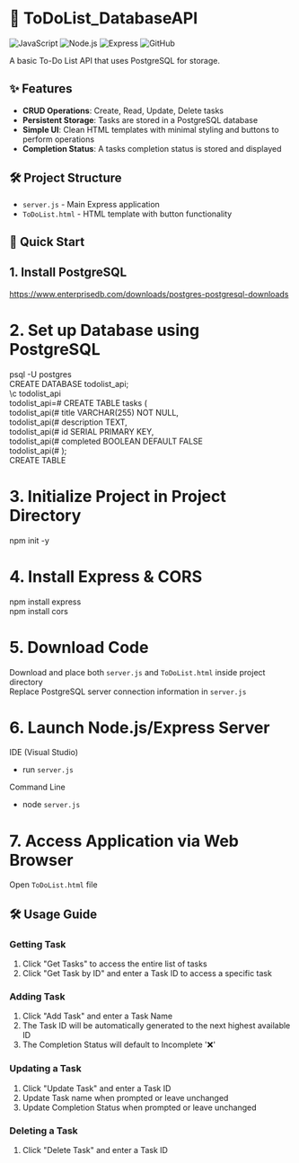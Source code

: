 # 📝 ToDoList_DatabaseAPI

![JavaScript](https://img.shields.io/badge/JavaScript-ES6+-yellow)
![Node.js](https://img.shields.io/badge/Node.js-18.x-green)
![Express](https://img.shields.io/badge/Express-4.x-lightgrey)
![GitHub](https://img.shields.io/badge/license-MIT-green)

A basic To-Do List API that uses PostgreSQL for storage.

## ✨ Features
- **CRUD Operations**: Create, Read, Update, Delete tasks
- **Persistent Storage**: Tasks are stored in a PostgreSQL database
- **Simple UI**: Clean HTML templates with minimal styling and buttons to perform operations
- **Completion Status**: A tasks completion status is stored and displayed

## 🛠️ Project Structure
- `server.js` - Main Express application
- `ToDoList.html` - HTML template with button functionality

## 🚀 Quick Start
## 1. Install PostgreSQL
https://www.enterprisedb.com/downloads/postgres-postgresql-downloads

# 2. Set up Database using PostgreSQL
psql -U postgres  
CREATE DATABASE todolist_api;  
\c todolist_api  
todolist_api=# CREATE TABLE tasks (  
todolist_api(# title VARCHAR(255) NOT NULL,  
todolist_api(# description TEXT,  
todolist_api(# id SERIAL PRIMARY KEY,  
todolist_api(# completed BOOLEAN DEFAULT FALSE  
todolist_api(# );  
CREATE TABLE  

# 3. Initialize Project in Project Directory
npm init -y

# 4. Install Express & CORS
npm install express  
npm install cors

# 5. Download Code
Download and place both `server.js` and `ToDoList.html` inside project directory  
Replace PostgreSQL server connection information in `server.js`

# 6. Launch Node.js/Express Server
IDE (Visual Studio)  
- run `server.js`  

Command Line  
- node `server.js`  

# 7. Access Application via Web Browser
Open `ToDoList.html` file  

## 🛠️ Usage Guide

### Getting Task
1. Click "Get Tasks" to access the entire list of tasks
2. Click "Get Task by ID" and enter a Task ID to access a specific task

### Adding Task
1. Click "Add Task" and enter a Task Name
2. The Task ID will be automatically generated to the next highest available ID
3. The Completion Status will default to Incomplete '❌'

### Updating a Task
1. Click "Update Task" and enter a Task ID
2. Update Task name when prompted or leave unchanged
3. Update Completion Status when prompted or leave unchanged

### Deleting a Task
1. Click "Delete Task" and enter a Task ID
